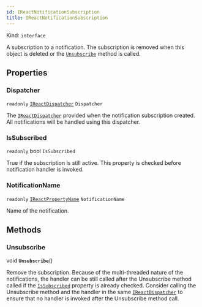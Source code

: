 ```yaml
---
id: IReactNotificationSubscription
title: IReactNotificationSubscription
---
```


Kind: `interface`



A subscription to a notification. The subscription is removed when this object is deleted or the [`Unsubscribe`](#unsubscribe) method is called.

## Properties
### Dispatcher
`readonly`  [`IReactDispatcher`](IReactDispatcher) `Dispatcher`

The [`IReactDispatcher`](IReactDispatcher) provided when the notification subscription created. All notifications will be handled using this dispatcher.

### IsSubscribed
`readonly`  bool `IsSubscribed`

True if the subscription is still active. This property is checked before notification handler is invoked.

### NotificationName
`readonly`  [`IReactPropertyName`](IReactPropertyName) `NotificationName`

Name of the notification.



## Methods
### Unsubscribe
void **`Unsubscribe`**()

Remove the subscription. Because of the multi-threaded nature of the notifications, the handler can be still called after the Unsubscribe method called if the [`IsSubscribed`](#issubscribed) property is already checked. Consider calling the Unsubscribe method and the handler in the same [`IReactDispatcher`](IReactDispatcher) to ensure that no handler is invoked after the Unsubscribe method call.




